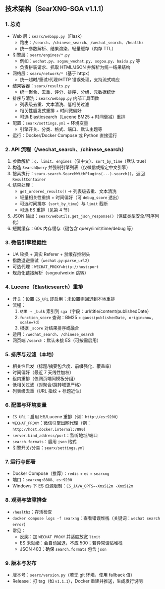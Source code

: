 ## 技术架构（SearXNG-SGA v1.1.1）

### 1. 总览
- Web 层：`searx/webapp.py`（Flask）
  - 路由：`/search`、`/chinese_search`、`/wechat_search`、`/healthz`
  - 统一参数解析、结果渲染、轻量缓存（内存 TTL）
- 引擎层：`searx/engines/*.py`
  - 例如：`wechat.py`、`sogou_wechat.py`、`sogou.py`、`baidu.py` 等
  - 负责拼装请求、抓取 HTML/JSON 并解析为统一结果结构
- 网络层：`searx/network/*`（基于 httpx）
  - 统一超时/重试/代理/HTTP 错误处理，支持流式响应
- 结果容器：`searx/results.py`
  - 统一聚合、去重、评分、排序、分组、元数据统计
- 排序与清洗：`searx/webapp.py` 内部工具函数
  - 列表级去重、文本清洗、低相关过滤
  - 相关性启发式重排 + 时间微偏好
  - 可选 Elasticsearch（Lucene BM25 + 时间衰减）重排
- 配置：`searx/settings.yml` + 环境变量
  - 引擎开关、分类、格式、端口、默认主题等
- 运行：Docker/Docker Compose 或 Python 直接运行

### 2. API 流程（/wechat_search、/chinese_search）
1) 参数解析：`q`、`limit`、`engines`（仅中文）、`sort_by_time`（默认 true）
2) 构造 `SearchQuery` 并强制引擎列表（仅微信或指定中文引擎）
3) 搜索执行：`searx.search.SearchWithPlugins(...).search()`，返回 `ResultContainer`
4) 结果处理：
   - `get_ordered_results()` → 列表级去重、文本清洗
   - 轻量相关性重排 + 时间偏好（可 `debug_score` 透出）
   - 可选时间排序（`sort_by_time`）与 `limit` 截断
   - 可选 ES 重排（见第 4 节）
5) JSON 输出：`searx/webutils.get_json_response()`（保证类型安全/可序列化）
6) 短期缓存：60s 内存缓存（键包含 query/limit/time/debug 等）

### 3. 微信引擎稳健性
- UA 轮换 + 真实 Referer + 禁缓存控制头
- 指数退避重试（`wechat.py:parse_url2`）
- 可选代理：`WECHAT_PROXY=http://host:port`
- 规范化链接解析（sogou/weixin 跳转）

### 4. Lucene（Elasticsearch）重排
- 开关：设置 `ES_URL` 即启用；未设置则回退到本地重排
- 流程：
  1) `结果 → _bulk` 索引到 `sga`（字段：url/title/content/publishedDate）
  2) `function_score` 查询：BM25 + `gauss(publishedDate, origin=now, scale=7d)`
  3) 根据 `_score` 对结果排序或融合
- 适用：`/wechat_search`、`/chinese_search`
- 网页端 `/search`：默认未接 ES（可按需启用）

### 5. 排序与过滤（本地）
- 相关性启发（标题/摘要包含度、前缀强化、覆盖率）
- 时间偏好（最近 7 天线性加权）
- 组内重排（仅网页端同模板分组）
- 低相关过滤（对聚合/跳转域更严格）
- 列表级去重（URL 指纹 + 标题近似）

### 6. 配置与环境变量
- `ES_URL`：启用 ES/Lucene 重排（例：`http://es:9200`）
- `WECHAT_PROXY`：微信引擎出网代理（例：`http://host.docker.internal:7890`）
- `server.bind_address/port`：监听地址/端口
- `search.formats`：启用 `json` 格式
- 引擎开关/分类：`searx/settings.yml`

### 7. 运行与部署
- Docker Compose（推荐）：`redis` + `es` + `searxng`
- 端口：`searxng:8888`、`es:9200`
- Windows 下 ES 资源限制：`ES_JAVA_OPTS=-Xms512m -Xmx512m`

### 8. 观测与故障排查
- `/healthz`：存活检查
- `docker compose logs -f searxng`：查看错误堆栈（关键词：`wechat search error`）
- 常见：
  - 反爬：加 `WECHAT_PROXY` 并适度放宽 `limit`
  - ES 未就绪：会自动回退，不应 500；若异常请贴堆栈
  - JSON 403：确保 `search.formats` 包含 `json`

### 9. 版本与发布
- 版本号：`searx/version.py`（若无 git 环境，使用 fallback 值）
- Release：打 tag（如 `v1.1.1`），Docker 重建并推送，生成发行说明


